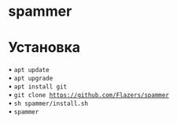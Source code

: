 # spammer
# Установка
• <code>apt update</code><br>
• <code>apt upgrade</code><br>
• <code>apt install git</code><br>
• <code>git clone https://github.com/Flazers/spammer</code><br>
• <code>sh spammer/install.sh</code><br>
• <code>spammer</code><br>